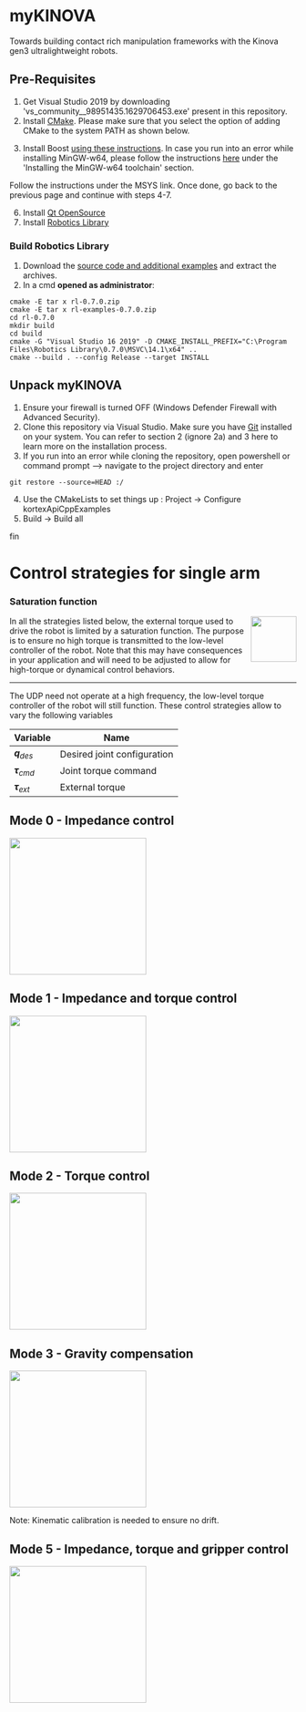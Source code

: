 # myKINOVA
Towards building contact rich manipulation frameworks with the Kinova gen3 ultralightweight robots.

## Pre-Requisites
1. Get Visual Studio 2019 by downloading 'vs_community__98951435.1629706453.exe' present in this repository.
2. Install [CMake](https://github.com/Kitware/CMake/releases/download/v3.29.0-rc1/cmake-3.29.0-rc1-windows-x86_64.msi). Please make sure that you select the option of adding CMake to the system PATH as shown below.

<!--- ![CMake_Windows_install_path](https://github.com/user-attachments/assets/17ca13a4-2346-4334-a130-e01ef98f3c4e)--->

3. Install Boost [using these instructions](https://gist.github.com/zrsmithson/0b72e0cb58d0cb946fc48b5c88511da8). In case you run into an error while installing MinGW-w64, please follow the instructions [here](https://code.visualstudio.com/docs/cpp/config-mingw) under the 'Installing the MinGW-w64 toolchain' section.

Follow the instructions under the MSYS link. Once done, go back to the previous page and continue with steps 4-7.

6. Install [Qt OpenSource](https://master.qt.io/new_archive/qt/5.9/5.9.2/qt-opensource-windows-x86-5.9.2.exe)
7. Install [Robotics Library](https://github.com/roboticslibrary/rl/releases/download/0.7.0/rl-0.7.0-msvc-14.1-x64.msi)

### Build Robotics Library
1. Download the [source code and additional examples](https://www.roboticslibrary.org/download) and extract the archives.
2. In a cmd **opened as administrator**:
```console
cmake -E tar x rl-0.7.0.zip
cmake -E tar x rl-examples-0.7.0.zip
cd rl-0.7.0
mkdir build
cd build
cmake -G "Visual Studio 16 2019" -D CMAKE_INSTALL_PREFIX="C:\Program Files\Robotics Library\0.7.0\MSVC\14.1\x64" ..
cmake --build . --config Release --target INSTALL
```
## Unpack myKINOVA
1. Ensure your firewall is turned OFF (Windows Defender Firewall with Advanced Security).
2. Clone this repository via Visual Studio. Make sure you have [Git](https://git-scm.com/download/win) installed on your system. You can refer to section 2 (ignore 2a) and 3 here to learn more on the installation process.
3. If you run into an error while cloning the repository, open powershell or command prompt --> navigate to the project directory and enter
```console
git restore --source=HEAD :/
```

<!--- ![Git_error](https://github.com/user-attachments/assets/e1387838-c04e-4c3b-abf6-ac0464e3db85)--->

4. Use the CMakeLists to set things up : Project -> Configure kortexApiCppExamples
5. Build -> Build all

fin

# Control strategies for single arm

### Saturation function
<img align="right" src="media/tau_ext_limit.jpg" width="80">
In all the strategies listed below, the external torque used to drive the robot is limited by a saturation function. The purpose is to ensure no high torque is transmitted to the low-level controller of the robot. Note that this may have consequences in your application and will need to be adjusted to allow for high-torque or dynamical control behaviors.

<!-- New line here... -->
---
The UDP need not operate at a high frequency, the low-level torque controller of the robot will still function. These control strategies allow to vary the following variables

| Variable            |    Name |
| -----------         | ------- |
| **$q$**$_{des}$     | Desired joint configuration |
| **$\tau$**$_{cmd}$  | Joint torque command |
| **$\tau$**$_{ext}$  | External torque |

## Mode 0 - Impedance control
<img src="media/mode0_impedance.jpg" height="240">

## Mode 1 - Impedance and torque control
<img src="media/mode1_impedance_and_torque.jpg" height="240">

## Mode 2 - Torque control
<img src="media/mode2_torque.jpg" height="240">

## Mode 3 - Gravity compensation
<img src="media/mode3_gravity.jpg" height="240">

Note: Kinematic calibration is needed to ensure no drift.

## Mode 5 - Impedance, torque and gripper control
<img src="media/mode5_impedance_and_torque_and_gripper.jpg" height="240">
